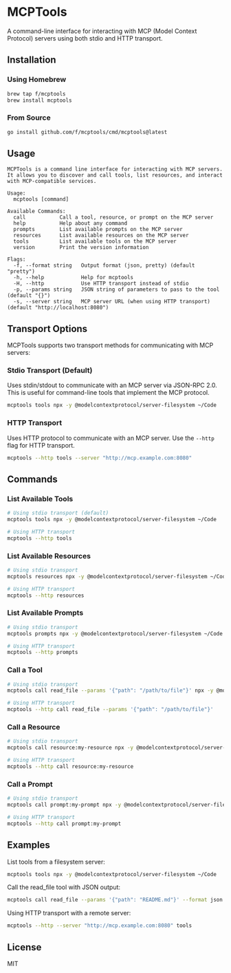 # MCPTools

A command-line interface for interacting with MCP (Model Context Protocol) servers using both stdio and HTTP transport.

## Installation

### Using Homebrew

```bash
brew tap f/mcptools
brew install mcptools
```

### From Source

```bash
go install github.com/f/mcptools/cmd/mcptools@latest
```

## Usage

```
MCPTools is a command line interface for interacting with MCP servers.
It allows you to discover and call tools, list resources, and interact with MCP-compatible services.

Usage:
  mcptools [command]

Available Commands:
  call           Call a tool, resource, or prompt on the MCP server
  help           Help about any command
  prompts        List available prompts on the MCP server
  resources      List available resources on the MCP server
  tools          List available tools on the MCP server
  version        Print the version information

Flags:
  -f, --format string   Output format (json, pretty) (default "pretty")
  -h, --help            Help for mcptools
  -H, --http            Use HTTP transport instead of stdio
  -p, --params string   JSON string of parameters to pass to the tool (default "{}")
  -s, --server string   MCP server URL (when using HTTP transport) (default "http://localhost:8080")
```

## Transport Options

MCPTools supports two transport methods for communicating with MCP servers:

### Stdio Transport (Default)

Uses stdin/stdout to communicate with an MCP server via JSON-RPC 2.0. This is useful for command-line tools that implement the MCP protocol.

```bash
mcptools tools npx -y @modelcontextprotocol/server-filesystem ~/Code
```

### HTTP Transport

Uses HTTP protocol to communicate with an MCP server. Use the `--http` flag for HTTP transport.

```bash
mcptools --http tools --server "http://mcp.example.com:8080"
```

## Commands

### List Available Tools

```bash
# Using stdio transport (default)
mcptools tools npx -y @modelcontextprotocol/server-filesystem ~/Code

# Using HTTP transport
mcptools --http tools
```

### List Available Resources

```bash
# Using stdio transport
mcptools resources npx -y @modelcontextprotocol/server-filesystem ~/Code

# Using HTTP transport
mcptools --http resources
```

### List Available Prompts

```bash
# Using stdio transport
mcptools prompts npx -y @modelcontextprotocol/server-filesystem ~/Code

# Using HTTP transport
mcptools --http prompts
```

### Call a Tool

```bash
# Using stdio transport
mcptools call read_file --params '{"path": "/path/to/file"}' npx -y @modelcontextprotocol/server-filesystem ~/Code

# Using HTTP transport
mcptools --http call read_file --params '{"path": "/path/to/file"}'
```

### Call a Resource

```bash
# Using stdio transport
mcptools call resource:my-resource npx -y @modelcontextprotocol/server-filesystem ~/Code

# Using HTTP transport
mcptools --http call resource:my-resource
```

### Call a Prompt

```bash
# Using stdio transport
mcptools call prompt:my-prompt npx -y @modelcontextprotocol/server-filesystem ~/Code

# Using HTTP transport
mcptools --http call prompt:my-prompt
```

## Examples

List tools from a filesystem server:

```bash
mcptools tools npx -y @modelcontextprotocol/server-filesystem ~/Code
```

Call the read_file tool with JSON output:

```bash
mcptools call read_file --params '{"path": "README.md"}' --format json npx -y @modelcontextprotocol/server-filesystem ~/Code
```

Using HTTP transport with a remote server:

```bash
mcptools --http --server "http://mcp.example.com:8080" tools
```

## License

MIT 
